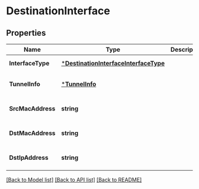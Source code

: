 # DestinationInterface

## Properties
Name | Type | Description | Notes
------------ | ------------- | ------------- | -------------
**InterfaceType** | [***DestinationInterfaceInterfaceType**](DestinationInterface.InterfaceType.md) |  | [default to null]
**TunnelInfo** | [***TunnelInfo**](TunnelInfo.md) |  | [optional] [default to null]
**SrcMacAddress** | **string** |  | [optional] [default to null]
**DstMacAddress** | **string** |  | [optional] [default to null]
**DstIpAddress** | **string** |  | [optional] [default to null]

[[Back to Model list]](../README.md#documentation-for-models) [[Back to API list]](../README.md#documentation-for-api-endpoints) [[Back to README]](../README.md)


